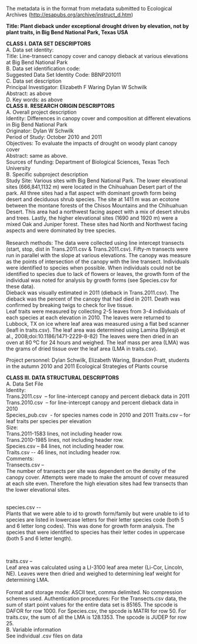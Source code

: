 The metadata is in the format from metadata submitted to Ecological Archives (http://esapubs.org/archive/instruct_d.htm)<br>

<b>Title: Plant dieback under exceptional drought driven by elevation, not by plant traits, in Big Bend National Park, Texas USA</b><br>


<b>CLASS I. DATA SET DESCRIPTORS<br></b>
A. Data set identity:<br>
Title: Line-transect canopy cover and canopy dieback at various elevations at Big Bend National Park<br>
B. Data set identification code:<br>
Suggested Data Set Identity Code: BBNP201011<br>
C. Data set description<br>
Principal Investigator: Elizabeth F Waring Dylan W Schwilk<br>
Abstract: as above<br>
D. Key words: as above<br>
<b>CLASS II. RESEARCH ORIGIN DESCRIPTORS<br></b>
A. Overall project description<br>
Identity: Differences in canopy cover and composition at different elevations in Big Bend National Park<br>
Originator: Dylan W Schwilk<br>
Period of Study: October 2010 and 2011<br>
Objectives: To evaluate the impacts of drought on woody plant canopy cover<br>
Abstract: same as above.<br>
Sources of funding: Department of Biological Sciences, Texas Tech University<br>
B. Specific subproject description<br>
Study Site: Various sites with Big Bend National Park.  The lower elevational sites (666,841,1132 m) were located in the Chihuahuan Desert part of the park.  All three sites had a flat aspect with dominant growth form being desert and deciduous shrub species.  The site at 1411 m was an ecotone between the montane forests of the Chisos Mountains and the Chihuahuan Desert. This area had a northwest facing aspect with a mix of desert shrubs and trees. Lastly, the higher elevational sites (1690 and 1920 m) were a mixed Oak and Juniper forest.  These sites had North and Northwest facing aspects and were dominated by tree species.<br>
<br>
Research methods: The data were collected using line intercept transects (start, stop, dist in Trans.2011.csv & Trans.2011.csv).  Fifty-m transects were run in parallel with the slope at various elevations.  The canopy was measure as the points of intersection of the canopy with the line transect.  Individuals were identified to species when possible.  When individuals could not be identified to species due to lack of flowers or leaves, the growth form of the individual was noted for analysis by growth forms (see Species.csv for these data).<br>
Dieback was visually estimated in 2011 (dieback in Trans.2011.csv).  The dieback was the percent of the canopy that had died in 2011.  Death was confirmed by breaking twigs to check for live tissue. <br> 
Leaf traits were measured by collecting 2-5 leaves from 3-4 individuals of each species at each elevation in 2010.  The leaves were returned to Lubbock, TX on ice where leaf area was measured using a flat bed scanner (leafl in traits.csv). The leaf area was determined using Lamina (Bylesjö et al., 2008;doi:10.1186/1471-2229-8-82) The leaves were then dried in an oven at 80 ºC for 24 hours and weighed.  The leaf mass per area (LMA) was the grams of dried tissue over the leaf area (LMA in traits.csv).<br>

Project personnel: Dylan Schwilk, Elizabeth Waring, Brandon Pratt, students in the autumn 2010 and 2011 Ecological Strategies of Plants course<br>

<b>CLASS III. DATA STRUCTURAL DESCRIPTORS<br></b>
A. Data Set File<br>
Identity:<br>
Trans.2011.csv  – for line-intercept canopy and percent dieback data in 2011<br>
Trans.2010.csv  – for line-intercept canopy and percent dieback data in 2010<br>
Species_pub.csv  - for species names code in 2010 and 2011
Traits.csv – for leaf traits per species per elevation<br>
Size:<br>
Trans.2011-1583 lines, not including header row.<br>
Trans.2010-1985 lines, not including header row.<br>
Species.csv – 84 lines, not including header row.<br>
Traits.csv -- 46 lines, not including header row.<br>
Comments:<br>
Transects.csv –<br>
The number of transects per site was dependent on the density of the canopy cover.  Attempts were made to make the amount of cover measured at each site even.  Therefore the high elevation sites had few transects than the lower elevational sites.<br>
<br>

species.csv --<br>
Plants that we were able to id to growth form/family but were unable to id to species are listed in lowercase letters for their letter species code (both 5 and 6 letter long codes).  This was done for growth form analysis.  The species that were identified to species has their letter codes in uppercase (both 5 and 6 letter length).<br>

<br>

traits.csv –<br>
Leaf area was calculated using a LI-3100 leaf area meter (Li-Cor, Lincoln, NE).  Leaves were then dried and weighed to determining leaf weight for determining LMA.<br>
<br>
Format and storage mode: ASCII text, comma delimited. No compression schemes used.
Authentication procedures: For the Transects.csv data, the sum of start point values for the entire data set is 85165. The spcode is DAFOR for row 1000. For Species.csv, the spcode is MATRI for row 50. For traits.csv, the sum of all the LMA is 128.1353.  The spcode is JUDEP for row 25.<br>
B. Variable information<br>
See individual .csv files on data
